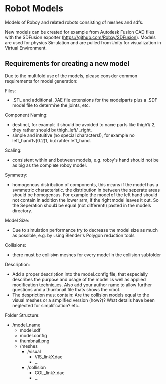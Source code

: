 # Robot Models
Models of Roboy and related robots consisting of meshes and sdfs.

New models can be created for example from Autodesk Fusion CAD files with the SDFusion exporter (https://github.com/Roboy/SDFusion). Models are used for physics Simulation and are pulled from Unity for visualization in Virtual Environment.



## Requirements for creating a new model
Due to the multifold use of the models, please consider common requirements for model generation:



Files:
- .STL and additional .DAE file extensions for the modelparts plus a .SDF model file to determine the joints, etc.

Component Naming:
- destinct, for example it should be avoided to name parts like thigh1/ 2, they rather should be thigh_left/ _right.
- simple and intuitive (no special characters!), for example no left_hand1v(0.2)1, but rahter left_hand.

Scaling:
- consistent within and between models, e.g. roboy's hand should not be as big as the complete roboy model.

Symmetry:
- homogenous distribution of components, this means if the model has a symmetric characteristic, the distribution in between the seperate areas should be homogenous. 
For example the model of the left hand should not contain in addition the lower arm, if the right model leaves it out. So the Seperation should be equal (not different!) pasted in the models directory.

Model Size:
- Due to simulation performance try to decrease the model size as much as possible, e.g. by using Blender's Polygon reduction tools

Collisions:
- there must be collision meshes for every model in the collision subfolder

Description:
- Add a proper description into the model.config file, that especially describes the purpose and usage of the model as well as applied modification techniques. Also add your author name to allow further questions and a thumbnail file thats shows the robot.
- The despriction must contain: Are the collision models equal to the visual meshes or a simplified version (how?)? What details have been neglected for simplification? etc..

Folder Structure:
- /model_name
  -  model.sdf<br />
  - model.config<br />
  - thumbnail.png<br />
  - /meshes<br />
	  - /visual<br />
	      - VIS_linkX.dae<br />
	      - ...<br />
	   - /collision<br />
	      - COL_linkX.dae<br />
	      - ...<br />
